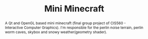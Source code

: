 ---
layout: post
comments: true
categories: Computer-Graphics
title: "Mini Minecraft"
img: /images/minecraft.jpg
abstract: "A Qt and OpenGL based mini minecraft (final group project of CIS560 - Interactive Computer Graphics). I'm responsible for the perlin noise terrain, perlin worm caves, skybox and snowy weather(geometry shader)."
tags: Qt OpenGL
link: "https://github.com/immiao/Project3-CUDA-Path-Tracer"
---
